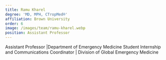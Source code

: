 ```yaml
---
title: Ramu Kharel
degree: 'MD, MPH, CTropMed®'
affiliation: Brown University
order: 6
image: /images/team/ramu-kharel.webp
position: Assistant Professor
---
```


Assistant Professor |Department of Emergency Medicine Student Internship and Communications Coordinator | Division of Global Emergency Medicine
